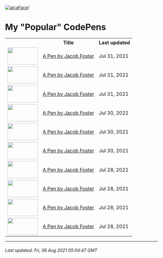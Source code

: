 [![alcaFace](https://camo.githubusercontent.com/2ee094c4af74cb0ec2e19388fccfb809837623e3/68747470733a2f2f7374617469632d63646e2e6a74766e772e6e65742f656d6f7469636f6e732f76312f3332383632362f312e30)](https://twitch.tv/Alca)/

# My "Popular" CodePens

<table>
	<tr>
		<th></th>
		<th>Title</th>
		<th>Last updated</th>
	</tr>
	<tr>
		<td><a href="https://codepen.io/Alca/pen/JjNvmqQ" rel="nofollow"><img src="https://codepen.io/alca/pen/JjNvmqQ/image/default.png" width="100" height="56.25"></a></td>
		<td><a href="https://codepen.io/Alca/pen/JjNvmqQ" rel="nofollow">A Pen by Jacob Foster</a></td>
		<td>Jul 31, 2021</td>
	</tr>
	<tr>
		<td><a href="https://codepen.io/Alca/pen/xxdjyNN" rel="nofollow"><img src="https://codepen.io/alca/pen/xxdjyNN/image/default.png" width="100" height="56.25"></a></td>
		<td><a href="https://codepen.io/Alca/pen/xxdjyNN" rel="nofollow">A Pen by Jacob Foster</a></td>
		<td>Jul 31, 2021</td>
	</tr>
	<tr>
		<td><a href="https://codepen.io/Alca/pen/bGWMvEa" rel="nofollow"><img src="https://codepen.io/alca/pen/bGWMvEa/image/default.png" width="100" height="56.25"></a></td>
		<td><a href="https://codepen.io/Alca/pen/bGWMvEa" rel="nofollow">A Pen by Jacob Foster</a></td>
		<td>Jul 31, 2021</td>
	</tr>
	<tr>
		<td><a href="https://codepen.io/Alca/pen/qBmYxYw" rel="nofollow"><img src="https://codepen.io/alca/pen/qBmYxYw/image/default.png" width="100" height="56.25"></a></td>
		<td><a href="https://codepen.io/Alca/pen/qBmYxYw" rel="nofollow">A Pen by Jacob Foster</a></td>
		<td>Jul 30, 2021</td>
	</tr>
	<tr>
		<td><a href="https://codepen.io/Alca/pen/zYwjpJd" rel="nofollow"><img src="https://codepen.io/alca/pen/zYwjpJd/image/default.png" width="100" height="56.25"></a></td>
		<td><a href="https://codepen.io/Alca/pen/zYwjpJd" rel="nofollow">A Pen by Jacob Foster</a></td>
		<td>Jul 30, 2021</td>
	</tr>
	<tr>
		<td><a href="https://codepen.io/Alca/pen/ExmLbNY" rel="nofollow"><img src="https://codepen.io/alca/pen/ExmLbNY/image/default.png" width="100" height="56.25"></a></td>
		<td><a href="https://codepen.io/Alca/pen/ExmLbNY" rel="nofollow">A Pen by Jacob Foster</a></td>
		<td>Jul 30, 2021</td>
	</tr>
	<tr>
		<td><a href="https://codepen.io/Alca/pen/wvdmvdY" rel="nofollow"><img src="https://codepen.io/alca/pen/wvdmvdY/image/default.png" width="100" height="56.25"></a></td>
		<td><a href="https://codepen.io/Alca/pen/wvdmvdY" rel="nofollow">A Pen by Jacob Foster</a></td>
		<td>Jul 28, 2021</td>
	</tr>
	<tr>
		<td><a href="https://codepen.io/Alca/pen/QWvQJxe" rel="nofollow"><img src="https://codepen.io/alca/pen/QWvQJxe/image/default.png" width="100" height="56.25"></a></td>
		<td><a href="https://codepen.io/Alca/pen/QWvQJxe" rel="nofollow">A Pen by Jacob Foster</a></td>
		<td>Jul 28, 2021</td>
	</tr>
	<tr>
		<td><a href="https://codepen.io/Alca/pen/ExmQOvg" rel="nofollow"><img src="https://codepen.io/alca/pen/ExmQOvg/image/default.png" width="100" height="56.25"></a></td>
		<td><a href="https://codepen.io/Alca/pen/ExmQOvg" rel="nofollow">A Pen by Jacob Foster</a></td>
		<td>Jul 28, 2021</td>
	</tr>
	<tr>
		<td><a href="https://codepen.io/Alca/pen/RwVQemg" rel="nofollow"><img src="https://codepen.io/alca/pen/RwVQemg/image/default.png" width="100" height="56.25"></a></td>
		<td><a href="https://codepen.io/Alca/pen/RwVQemg" rel="nofollow">A Pen by Jacob Foster</a></td>
		<td>Jul 28, 2021</td>
	</tr>
</table>

---

###### Last updated: Fri, 06 Aug 2021 05:04:47 GMT